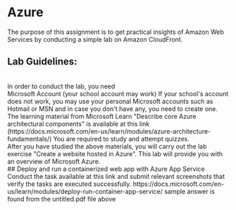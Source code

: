 # Azure
The purpose of this assignment is to get practical insights of Amazon Web Services by conducting a simple lab on Amazon CloudFront. 
## Lab Guidelines:  
<br>
In order to conduct the lab, you need 
<br>
Microsoft Account (your school account may work)
If your school's account does not work, you may use your personal Microsoft accounts such as Hotmail or MSN and in case you don't have any, you need to create one.
The learning material from Microsoft Learn "Describe core Azure architectural components"  is available at this link (https://docs.microsoft.com/en-us/learn/modules/azure-architecture-fundamentals/) You are required to study and attempt quizzes.
<br>
After you have studied the above materials, you will carry out the lab exercise "Create a website hosted in Azure". This lab will provide you with an overview of Microsoft Azure.

<br>
## Deploy and run a containerized web app with Azure App Service
<br>
Conduct the task available at this link and submit relevant screenshots that verify the tasks are executed successfully. https://docs.microsoft.com/en-us/learn/modules/deploy-run-container-app-service/ sample answer is found from the untitled.pdf file above
